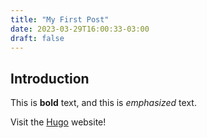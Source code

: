```yaml
---
title: "My First Post"
date: 2023-03-29T16:00:33-03:00
draft: false 
---
```

## Introduction

This is **bold** text, and this is *emphasized* text.

Visit the [Hugo](https://gohugo.io) website!

